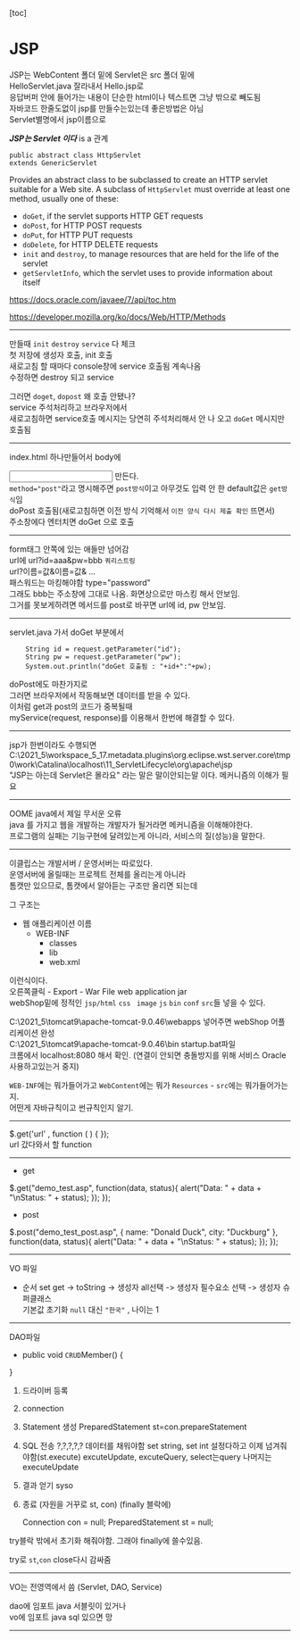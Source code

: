 [toc]

# JSP

JSP는 WebContent 폴더 밑에 Servlet은 src 폴더 밑에<br>HelloServlet.java 잘라내서 Hello.jsp로<br>응답버퍼 안에 들어가는 내용이 단순한 html이나 텍스트면 그냥 밖으로 빼도됨<br>자바코드 한줄도없이 jsp를 만들수는있는데 좋은방법은 아님<br>Servlet별명에서 jsp이름으로

***JSP는 Servlet 이다***  is a 관계

```
public abstract class HttpServlet
extends GenericServlet
```

Provides an abstract class to be subclassed to create an HTTP servlet suitable for a Web site. A subclass of `HttpServlet` must override at least one method, usually one of these:

- `doGet`, if the servlet supports HTTP GET requests
- `doPost`, for HTTP POST requests
- `doPut`, for HTTP PUT requests
- `doDelete`, for HTTP DELETE requests
- `init` and `destroy`, to manage resources that are held for the life of the servlet
- `getServletInfo`, which the servlet uses to provide information about itself

https://docs.oracle.com/javaee/7/api/toc.htm

https://developer.mozilla.org/ko/docs/Web/HTTP/Methods

---

만들때 `init` `destroy` `service` 다 체크<br>
첫 저장에 생성자 호출, init 호출<br>새로고침 할 때마다 console창에 service 호출됨 계속나옴<br>수정하면 destroy 되고 service

그러면 `doget`, `dopost` 왜 호출 안됐나?<br>service 주석처리하고 브라우저에서<br>새로고침하면 service호출 메시지는 당연히 주석처리해서 안 나 오고 `doGet` 메시지만 호출됨

---

index.html 하나만들어서 body에 <form action = "hello" method="post"> <input submit> 만든다.<br>`method="post"`라고 명시해주면 `post방식`이고 아무것도 입력 안 한 default값은 `get방식`임<br>doPost 호출됨(새로고침하면 이전 방식 기억해서 `이전 양식 다시 제출 확인` 뜨면서)<br>주소창에다 엔터치면 doGet 으로 호출

---

form태그 안쪽에 있는 애들만 넘어감<br>url에 url?id=aaa&pw=bbb `쿼리스트링`<br>url?이름=값&이름=값& ...<br>패스워드는 마킹해야함 type="password"<br>그래도 bbb는 주소창에 그대로 나옴. 화면상으로만 마스킹 해서 안보임.<br>그거를 못보게하려면 메서드를 post로 바꾸면 url에 id, pw 안보임.

---

servlet.java 가서 doGet 부분에서

		String id = request.getParameter("id");
		String pw = request.getParameter("pw");
		System.out.println("doGet 호출됨 : "+id+":"+pw);

doPost에도 마찬가지로<br>그러면 브라우저에서 작동해보면 데이터를 받을 수 있다.<br>이처럼 get과 post의 코드가 중복될때 <br>myService(request, response)를 이용해서 한번에 해결할 수 있다.

---

jsp가 한번이라도 수행되면<br>C:\2021_5\workspace_5_17\.metadata\.plugins\org.eclipse.wst.server.core\tmp0\work\Catalina\localhost\11_ServletLifecycle\org\apache\jsp<br>"JSP는 아는데 Servlet은 몰라요" 라는 말은 말이안되는말 이다. 메커니즘의 이해가 필요

---

OOME java에서 제일 무서운 오류<br>java 를 가지고 웹을 개발하는 개발자가 될거라면 메커니즘을 이해해야한다.<br>프로그램의 실패는 기능구현에 달려있는게 아니라, 서비스의 질(성능)을 말한다.

---

이클립스는 개발서버 / 운영서버는 따로있다.<br>운영서버에 올릴때는 프로젝트 전체를 올리는게 아니라<br>톰캣만 있으므로, 톰캣에서 알아듣는 구조만 올리면 되는데<br>

그 구조는 

- 웹 애플리케이션 이름
  - WEB-INF
    - classes
    - lib
    - web.xml

이런식이다.<br>오른쪽클릭 - Export - War File web application jar<br>webShop밑에 정적인 `jsp/html` `css ` `image` `js` `bin` `conf` `src`들 넣을 수 있다. 

C:\2021_5\tomcat9\apache-tomcat-9.0.46\webapps 넣어주면 webShop 어플리케이션 완성<br>C:\2021_5\tomcat9\apache-tomcat-9.0.46\bin startup.bat파일<br>크롬에서 localhost:8080 해서 확인. (연결이 안되면 충돌방지를 위해 서비스 Oracle 사용하고있는거 중지) 

`WEB-INF`에는 뭐가들어가고 `WebContent`에는 뭐가 `Resources` - `src`에는 뭐가들어가는지.<br>어떤게 자바규칙이고 썬규칙인지 알기.

---

$.get('url' , function ( ) { });<br>url 갔다와서 할 function

---

- get

$.get("demo_test.asp", function(data, status){
  alert("Data: " + data + "\nStatus: " + status);
 });
});

- post

$.post("demo_test_post.asp",
 {
  name: "Donald Duck",
  city: "Duckburg"
 },
 function(data, status){
  alert("Data: " + data + "\nStatus: " + status);
 });
});

---

VO 파일<br>

- 순서
  set get -> toString -> 생성자 all선택 -> 생성자 필수요소 선택 -> 생성자 슈퍼클래스<br>기본값 초기화 `null` 대신 `"한국"` , 나이는 1

---

DAO파일<br>

- public void `CRUD`Member() {

}

1. 드라이버 등록

2. connection 

3. Statement 생성 PreparedStatement st=con.prepareStatement

4. SQL 전송 ?,?,?,?,? 데이터를 채워야함 set string, set int 설정다하고 이제 넘겨줘야함(st.execute) excuteUpdate, excuteQuery, select는query 나머지는 executeUpdate 

5. 결과 얻기 syso

6. 종료 (자원을 거꾸로 st, con) (finally 블락에)

   Connection con = null;
   PreparedStatement st = null; 

try블락 밖에서 초기화 해줘야함. 그래야 finally에 쓸수있음.

try로 `st`,`con` close다시 감싸줌

---

VO는 전영역에서 씀 (Servlet, DAO, Service)

dao에 임포트 java 서블릿이 있거나<br>vo에 임포트 java sql 있으면 망

---

